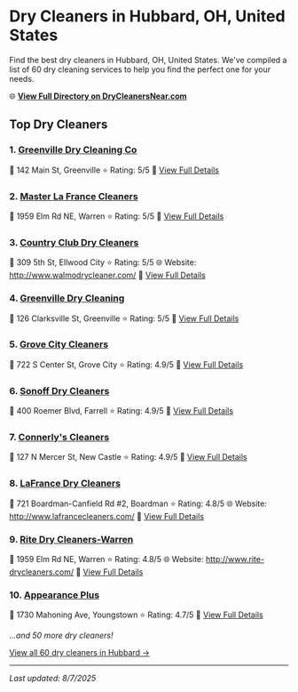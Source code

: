 # Dry Cleaners in Hubbard, OH, United States

Find the best dry cleaners in Hubbard, OH, United States. We've compiled a list of 60 dry cleaning services to help you find the perfect one for your needs.

🌐 **[View Full Directory on DryCleanersNear.com](https://drycleanersnear.com/city/US/OH/Hubbard)**

## Top Dry Cleaners

### 1. [Greenville Dry Cleaning Co](https://drycleanersnear.com/dryCleaner/68609e2bef32a647c41f9a41/greenville-dry-cleaning-co)
📍 142 Main St, Greenville
⭐ Rating: 5/5
🔗 [View Full Details](https://drycleanersnear.com/dryCleaner/68609e2bef32a647c41f9a41/greenville-dry-cleaning-co)

### 2. [Master La France Cleaners](https://drycleanersnear.com/dryCleaner/68609e2bef32a647c41f9a4c/master-la-france-cleaners)
📍 1959 Elm Rd NE, Warren
⭐ Rating: 5/5
🔗 [View Full Details](https://drycleanersnear.com/dryCleaner/68609e2bef32a647c41f9a4c/master-la-france-cleaners)

### 3. [Country Club Dry Cleaners](https://drycleanersnear.com/dryCleaner/68609e2bef32a647c41f9ac7/country-club-dry-cleaners)
📍 309 5th St, Ellwood City
⭐ Rating: 5/5
🌐 Website: http://www.walmodrycleaner.com/
🔗 [View Full Details](https://drycleanersnear.com/dryCleaner/68609e2bef32a647c41f9ac7/country-club-dry-cleaners)

### 4. [Greenville Dry Cleaning](https://drycleanersnear.com/dryCleaner/68609e2bef32a647c41f9acb/greenville-dry-cleaning)
📍 126 Clarksville St, Greenville
⭐ Rating: 5/5
🔗 [View Full Details](https://drycleanersnear.com/dryCleaner/68609e2bef32a647c41f9acb/greenville-dry-cleaning)

### 5. [Grove City Cleaners](https://drycleanersnear.com/dryCleaner/68609e2bef32a647c41f9a89/grove-city-cleaners)
📍 722 S Center St, Grove City
⭐ Rating: 4.9/5
🔗 [View Full Details](https://drycleanersnear.com/dryCleaner/68609e2bef32a647c41f9a89/grove-city-cleaners)

### 6. [Sonoff Dry Cleaners](https://drycleanersnear.com/dryCleaner/68609e2bef32a647c41f9abf/sonoff-dry-cleaners)
📍 400 Roemer Blvd, Farrell
⭐ Rating: 4.9/5
🔗 [View Full Details](https://drycleanersnear.com/dryCleaner/68609e2bef32a647c41f9abf/sonoff-dry-cleaners)

### 7. [Connerly's Cleaners](https://drycleanersnear.com/dryCleaner/68609e2bef32a647c41f9adf/connerly-s-cleaners)
📍 127 N Mercer St, New Castle
⭐ Rating: 4.9/5
🔗 [View Full Details](https://drycleanersnear.com/dryCleaner/68609e2bef32a647c41f9adf/connerly-s-cleaners)

### 8. [LaFrance Dry Cleaners](https://drycleanersnear.com/dryCleaner/68609e2bef32a647c41f9a36/lafrance-dry-cleaners)
📍 721 Boardman-Canfield Rd #2, Boardman
⭐ Rating: 4.8/5
🌐 Website: http://www.lafrancecleaners.com/
🔗 [View Full Details](https://drycleanersnear.com/dryCleaner/68609e2bef32a647c41f9a36/lafrance-dry-cleaners)

### 9. [Rite Dry Cleaners-Warren](https://drycleanersnear.com/dryCleaner/68609e2bef32a647c41f9a48/rite-dry-cleaners-warren)
📍 1959 Elm Rd NE, Warren
⭐ Rating: 4.8/5
🌐 Website: http://www.rite-drycleaners.com/
🔗 [View Full Details](https://drycleanersnear.com/dryCleaner/68609e2bef32a647c41f9a48/rite-dry-cleaners-warren)

### 10. [Appearance Plus](https://drycleanersnear.com/dryCleaner/68609e2bef32a647c41f9a3a/appearance-plus)
📍 1730 Mahoning Ave, Youngstown
⭐ Rating: 4.7/5
🔗 [View Full Details](https://drycleanersnear.com/dryCleaner/68609e2bef32a647c41f9a3a/appearance-plus)


*...and 50 more dry cleaners!*

[View all 60 dry cleaners in Hubbard →](https://drycleanersnear.com/city/US/OH/Hubbard)

---

*Last updated: 8/7/2025*
